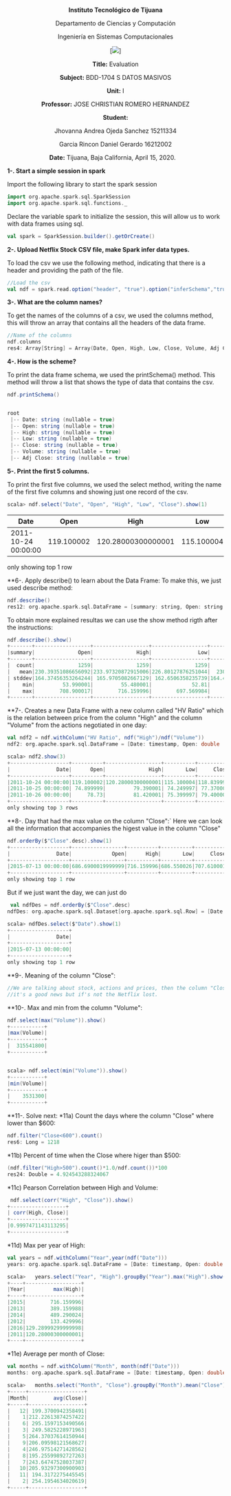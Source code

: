 <div align="center">

**Instituto Tecnológico de Tijuana**

Departamento de Ciencias y Computación

Ingeniería en Sistemas Computacionales

 [![](https://www.tijuana.tecnm.mx/wp-content/themes/tecnm/images/logo_TECT.png)]

**Title:**
Evaluation 

**Subject:**
BDD-1704 S DATOS MASIVOS

**Unit:**
 I

**Professor:**
JOSE CHRISTIAN ROMERO HERNANDEZ

**Student:**

Jhovanna Andrea Ojeda Sanchez
15211334

Garcia Rincon Daniel Gerardo
16212002



**Date:**
Tijuana, Baja California, April 15, 2020. 
</div>


**1-. Start a simple session in spark**

Import the following library to start the spark session
```scala
import org.apache.spark.sql.SparkSession
import org.apache.spark.sql.functions._
```
Declare the variable spark to initialize the session, this will allow us to work with data frames using sql.

```scala
val spark = SparkSession.builder().getOrCreate()
```
**2-. Upload Netflix Stock CSV file, make Spark infer data types.**

To load the csv we use the following method, indicating that there is a header and providing the path of the file.
```scala
//Load the csv
val ndf = spark.read.option("header", "true").option("inferSchema","true")csv("C:\\Users\\Daniel Garcia\\Desktop\\Evaluacion_1 1_Scala\\Netflix_2011_2016.csv")
```
**3-. What are the column names?**

To get the names of the columns of a csv, we used the columns method, this will throw an array that contains all the headers of the data frame.
```scala
//Name of the columns
ndf.columns
res4: Array[String] = Array(Date, Open, High, Low, Close, Volume, Adj Close)
```

**4-. How is the scheme?**

To print the data frame schema, we used the printSchema() method. This method will throw a list that shows the type of data that contains the csv.
```scala
ndf.printSchema()


root
 |-- Date: string (nullable = true)
 |-- Open: string (nullable = true)
 |-- High: string (nullable = true)
 |-- Low: string (nullable = true)
 |-- Close: string (nullable = true)
 |-- Volume: string (nullable = true)
 |-- Adj Close: string (nullable = true)
```

**5-. Print the first 5 columns.**

To print the first five columns, we used the select method, writing the name of the first five columns and showing just one record of the csv.
```scala
scala> ndf.select("Date", "Open", "High", "Low", "Close").show(1)
```


|               Date|      Open|              High|       Low|     Close|
|-------------------|----------|------------------|----------|----------|
|2011-10-24 00:00:00|119.100002|120.28000300000001|115.100004|118.839996|

only showing top 1 row

**6-. Apply describe() to learn about the Data Frame:
To make this, we just used describe method:
```scala
ndf.describe()
res12: org.apache.spark.sql.DataFrame = [summary: string, Open: string ... 5 more fields]
```
To obtain more explained resultas we can use the show method rigth after the instructions:
```scala
ndf.describe().show()
+-------+------------------+------------------+------------------+------------------+--------------------+------------------+
|summary|              Open|              High|               Low|             Close|              Volume|         Adj Close|
+-------+------------------+------------------+------------------+------------------+--------------------+------------------+
|  count|              1259|              1259|              1259|              1259|                1259|              1259|
|   mean|230.39351086656092|233.97320872915006|226.80127876251044|  230.522453845909|2.5634836060365368E7|55.610540036536875|
| stddev|164.37456353264244| 165.9705082667129| 162.6506358235739|164.40918905512854| 2.306312683388607E7|35.186669331525486|
|    min|         53.990001|         55.480001|             52.81|              53.8|             3531300|          7.685714|
|    max|        708.900017|        716.159996|        697.569984|        707.610001|           315541800|        130.929993|
+-------+------------------+------------------+------------------+------------------+--------------------+------------------+
```

**7-. Creates a new Data Frame with a new column called "HV Ratio" which is the relation between price from the column "High" and the column "Volume" from the actions negotiated in one day:
```scala
val ndf2 = ndf.withColumn("HV Ratio", ndf("High")/ndf("Volume"))
ndf2: org.apache.spark.sql.DataFrame = [Date: timestamp, Open: double ... 6 more fields]

scala> ndf2.show(3)
+-------------------+----------+------------------+----------+----------+---------+------------------+--------------------+
|               Date|      Open|              High|       Low|     Close|   Volume|         Adj Close|            HV Ratio|
+-------------------+----------+------------------+----------+----------+---------+------------------+--------------------+
|2011-10-24 00:00:00|119.100002|120.28000300000001|115.100004|118.839996|120460200|         16.977142|9.985040951285156E-7|
|2011-10-25 00:00:00| 74.899999|         79.390001| 74.249997| 77.370002|315541800|11.052857000000001|2.515989989281927E-7|
|2011-10-26 00:00:00|     78.73|         81.420001| 75.399997| 79.400002|148733900|         11.342857|5.474206014903126E-7|
+-------------------+----------+------------------+----------+----------+---------+------------------+--------------------+
only showing top 3 rows
```

**8-. Day that had the max value on the column "Close":`
Here we can look all the information that accompanies the higest value in the column "Close"
```scala
ndf.orderBy($"Close".desc).show(1)
+-------------------+-----------------+----------+----------+----------+--------+------------------+
|               Date|             Open|      High|       Low|     Close|  Volume|         Adj Close|
+-------------------+-----------------+----------+----------+----------+--------+------------------+
|2015-07-13 00:00:00|686.6900019999999|716.159996|686.550026|707.610001|33205200|101.08714300000001|
+-------------------+-----------------+----------+----------+----------+--------+------------------+
only showing top 1 row
```
But if we just want the day, we can just do 
```scala
 val ndfDes = ndf.orderBy($"Close".desc)
ndfDes: org.apache.spark.sql.Dataset[org.apache.spark.sql.Row] = [Date: timestamp, Open: double ... 5 more fields]

scala> ndfDes.select($"Date").show(1)
+-------------------+
|               Date|
+-------------------+
|2015-07-13 00:00:00|
+-------------------+
only showing top 1 row
```

**9-. Meaning of the column "Close":
```scala
//We are talking about stock, actions and prices, then the column "Close" has to mean the price when the stock close for a day, if it's higer that the Open the 
//it's a good news but if's not the Netflix lost.
```

**10-. Max and min from the column "Volume":
```scala
ndf.select(max("Volume")).show()
+-----------+
|max(Volume)|
+-----------+
|  315541800|
+-----------+


scala> ndf.select(min("Volume")).show()
+-----------+
|min(Volume)|
+-----------+
|    3531300|
+-----------+
```
**11-. Solve next:
*11a) Count the days where the column "Close" where lower than $600:
```scala
ndf.filter("Close<600").count()
res6: Long = 1218
```
*11b) Percent of time when the Close where higer than $500:
```scala
(ndf.filter("High>500").count()*1.0/ndf.count())*100
res24: Double = 4.924543288324067
```
*11c) Pearson Correlation between High and Volume:
```scala
 ndf.select(corr("High", "Close")).show()
+------------------+
| corr(High, Close)|
+------------------+
|0.9997471143113295|
+------------------+
```
*11d) Max per year of High:
```scala
val years = ndf.withColumn("Year",year(ndf("Date")))
years: org.apache.spark.sql.DataFrame = [Date: timestamp, Open: double ... 6 more fields]

scala>   years.select("Year", "High").groupBy("Year").max("High").show()
+----+------------------+
|Year|         max(High)|
+----+------------------+
|2015|        716.159996|
|2013|        389.159988|
|2014|        489.290024|
|2012|        133.429996|
|2016|129.28999299999998|
|2011|120.28000300000001|
+----+------------------+
```
*11e) Average per month of Close:
```scala
val months = ndf.withColumn("Month", month(ndf("Date")))
months: org.apache.spark.sql.DataFrame = [Date: timestamp, Open: double ... 6 more fields]

scala>   months.select("Month", "Close").groupBy("Month").mean("Close").show()
+-----+------------------+
|Month|        avg(Close)|
+-----+------------------+
|   12| 199.3700942358491|
|    1|212.22613874257422|
|    6| 295.1597153490566|
|    3| 249.5825228971963|
|    5|264.37037614150944|
|    9|206.09598121568627|
|    4|246.97514271428562|
|    8|195.25599892727263|
|    7|243.64747528037387|
|   10|205.93297300900903|
|   11| 194.3172275445545|
|    2| 254.1954634020619|
+-----+------------------+
```
